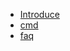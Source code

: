 * [Introduce](/os/windows/)
* [cmd](/os/windows/windows-cmd.md "windows命令行工具")
* [faq](/os/windows/windows-faq.md "windows FAQ")
